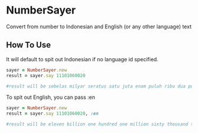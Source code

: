 # NumberSayer
Convert from number to Indonesian and English (or any other language) text

## How To Use ##

It will default to spit out Indonesian if no language id specified.

``` ruby
sayer = NumberSayer.new
result = sayer.say 11101060020

#result will be sebelas milyar seratus satu juta enam puluh ribu dua puluh
```
To spit out English, you can pass :en

``` ruby
sayer = NumberSayer.new
result = sayer.say 11101060020, :en

#result will be eleven billion one hundred one million sixty thousand twenty
```


